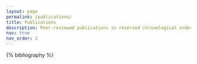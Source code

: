 ```yaml
---
layout: page
permalink: /publications/
title: Publications
description: Peer-reviewed publications in reversed chronological order.
nav: true 
nav_order: 2
---
```


<!-- _pages/publications.md -->

<!-- Bibsearch Feature -->
<!-- {% include bib_search.liquid %} -->

<div class="publications">
  {% bibliography %}
</div>
